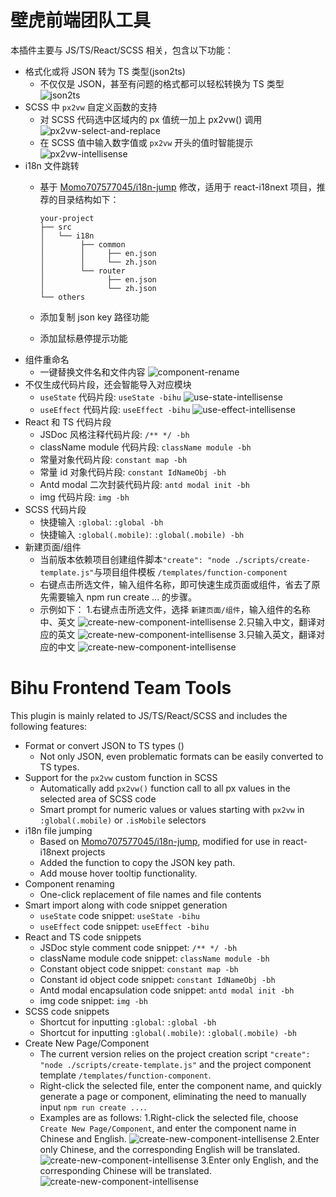 # 壁虎前端团队工具

本插件主要与 JS/TS/React/SCSS 相关，包含以下功能：

- 格式化或将 JSON 转为 TS 类型(json2ts)
  - 不仅仅是 JSON，甚至有问题的格式都可以轻松转换为 TS 类型
  ![json2ts](https://raw.githubusercontent.com/heruns/bihu-fe-tools/main/demo/json2ts.gif)
- SCSS 中 `px2vw` 自定义函数的支持
  - 对 SCSS 代码选中区域内的 px 值统一加上 px2vw() 调用
  ![px2vw-select-and-replace](https://raw.githubusercontent.com/heruns/bihu-fe-tools/main/demo/px2vw-select-and-replace.gif)
  - 在 SCSS 值中输入数字值或 `px2vw` 开头的值时智能提示
  ![px2vw-intellisense](https://raw.githubusercontent.com/heruns/bihu-fe-tools/main/demo/px2vw-intellisense.gif)
- i18n 文件跳转
  - 基于 [Momo707577045/i18n-jump](https://github.com/Momo707577045/i18n-jump/tree/main) 修改，适用于 react-i18next 项目，推荐的目录结构如下：

    ```
    your-project
    ├── src
    │   └── i18n
    │        ├── common
    │        │     ├── en.json
    │        │     └── zh.json
    │        └── router
    │              ├── en.json
    │              └── zh.json
    └── others
    ```

  - 添加复制 json key 路径功能
  - 添加鼠标悬停提示功能
- 组件重命名
  - 一键替换文件名和文件内容
  ![component-rename](https://raw.githubusercontent.com/heruns/bihu-fe-tools/main/demo/component-rename.gif)
- 不仅生成代码片段，还会智能导入对应模块
  - `useState` 代码片段: `useState -bihu`
  ![use-state-intellisense](https://raw.githubusercontent.com/heruns/bihu-fe-tools/main/demo/use-state-intellisense.gif)
  - `useEffect` 代码片段: `useEffect -bihu`
  ![use-effect-intellisense](https://raw.githubusercontent.com/heruns/bihu-fe-tools/main/demo/use-effect-intellisense.gif)
- React 和 TS 代码片段
  - JSDoc 风格注释代码片段: `/** */ -bh`
  - className module 代码片段: `className module -bh`
  - 常量对象代码片段: `constant map -bh`
  - 常量 id 对象代码片段: `constant IdNameObj -bh`
  - Antd modal 二次封装代码片段: `antd modal init -bh`
  - img 代码片段: `img -bh`
- SCSS 代码片段
  - 快捷输入 `:global`: `:global -bh`
  - 快捷输入 `:global(.mobile)`: `:global(.mobile) -bh`
- 新建页面/组件
  - 当前版本依赖项目创建组件脚本`"create": "node ./scripts/create-template.js"`与项目组件模板 `/templates/function-component`
  - 右键点击所选文件，输入组件名称，即可快速生成页面或组件，省去了原先需要输入 npm run create ... 的步骤。
  - 示例如下：
  1.右键点击所选文件，选择 `新建页面/组件`，输入组件的名称中、英文
      ![create-new-component-intellisense](https://raw.githubusercontent.com/heruns/bihu-fe-tools/main/demo/create-component-zh-en.gif)
  2.只输入中文，翻译对应的英文
      ![create-new-component-intellisense](https://raw.githubusercontent.com/heruns/bihu-fe-tools/main/demo/create-component-zh.gif)
  3.只输入英文，翻译对应的中文
      ![create-new-component-intellisense](https://raw.githubusercontent.com/heruns/bihu-fe-tools/main/demo/create-component-en.gif)

# Bihu Frontend Team Tools

This plugin is mainly related to JS/TS/React/SCSS and includes the following features:

- Format or convert JSON to TS types ()
  - Not only JSON, even problematic formats can be easily converted to TS types.
- Support for the `px2vw` custom function in SCSS
  - Automatically add `px2vw()` function call to all px values in the selected area of SCSS code
  - Smart prompt for numeric values or values starting with `px2vw` in `:global(.mobile)` or `.isMobile` selectors
- i18n file jumping
  - Based on [Momo707577045/i18n-jump](https://github.com/Momo707577045/i18n-jump/tree/main), modified for use in react-i18next projects
  - Added the function to copy the JSON key path.
  - Add mouse hover tooltip functionality.
- Component renaming
  - One-click replacement of file names and file contents
- Smart import along with code snippet generation
  - `useState` code snippet: `useState -bihu`
  - `useEffect` code snippet: `useEffect -bihu`
- React and TS code snippets
  - JSDoc style comment code snippet: `/** */ -bh`
  - className module code snippet: `className module -bh`
  - Constant object code snippet: `constant map -bh`
  - Constant id object code snippet: `constant IdNameObj -bh`
  - Antd modal encapsulation code snippet: `antd modal init -bh`
  - img code snippet: `img -bh`
- SCSS code snippets
  - Shortcut for inputting `:global`: `:global -bh`
  - Shortcut for inputting `:global(.mobile)`: `:global(.mobile) -bh`
- Create New Page/Component
  - The current version relies on the project creation script `"create": "node ./scripts/create-template.js"` and the project component template `/templates/function-component`.
  - Right-click the selected file, enter the component name, and quickly generate a page or component, eliminating the need to manually input `npm run create ...`.
  - Examples are as follows:
  1.Right-click the selected file, choose `Create New Page/Component`, and enter the component name in Chinese and English.
      ![create-new-component-intellisense](https://raw.githubusercontent.com/heruns/bihu-fe-tools/main/demo/create-component-zh-en.gif)
  2.Enter only Chinese, and the corresponding English will be translated.
      ![create-new-component-intellisense](https://raw.githubusercontent.com/heruns/bihu-fe-tools/main/demo/create-component-zh.gif)
  3.Enter only English, and the corresponding Chinese will be translated.
      ![create-new-component-intellisense](https://raw.githubusercontent.com/heruns/bihu-fe-tools/main/demo/create-component-en.gif)
